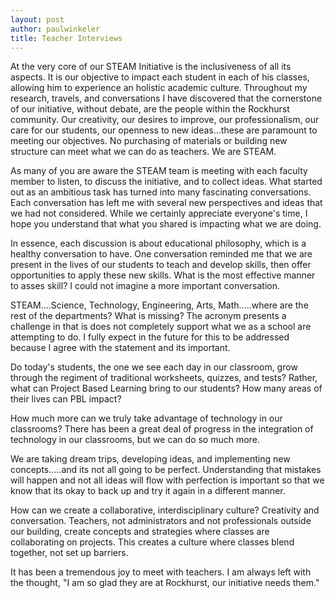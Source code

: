 ```yaml
---
layout: post
author: paulwinkeler
title: Teacher Interviews
---
```


At the very core of our STEAM Initiative is the inclusiveness of all its aspects.  It is our objective to impact each student in each of his classes, allowing him to experience an holistic academic culture.  Throughout my research, travels, and conversations I have discovered that the cornerstone of our initiative, without debate, are the people within the Rockhurst community.  Our creativity, our desires to improve, our professionalism, our care for our students, our openness to new ideas...these are paramount to meeting our objectives.  No purchasing of materials or building new structure can meet what we can do as teachers.  We are STEAM.  

As many of you are aware the STEAM team is meeting with each faculty member to listen, to discuss the initiative, and to collect ideas.  What started out as an ambitious task has turned into many fascinating conversations.  Each conversation has left me with several new perspectives and ideas that we had not considered.  While we certainly appreciate everyone's time, I hope you understand that what you shared is impacting what we are doing.

In essence, each discussion is about educational philosophy, which is a healthy conversation to have.  One conversation reminded me that we are present in the lives of our students to teach and develop skills, then offer opportunities to apply these new skills.  What is the most effective manner to asses skill?  I could not imagine a more important conversation.  

STEAM....Science, Technology, Engineering, Arts, Math.....where are the rest of the departments?  What is missing?  The acronym presents a challenge in that is does not completely support what we as a school are attempting to do.  I fully expect in the future for this to be addressed because I agree with the statement and its important.

Do today's students, the one we see each day in our classroom, grow through the regiment of traditional worksheets, quizzes, and tests?  Rather, what can Project Based Learning bring to our students?  How many areas of their lives can PBL impact?

How much more can we truly take advantage of technology in our classrooms?  There has been a great deal of progress in the integration of technology in our classrooms, but we can do so much more.

We are taking dream trips, developing ideas, and implementing new concepts.....and its not all going to be perfect.  Understanding that mistakes will happen and not all ideas will flow with perfection is important so that we know that its okay to back up and try it again in a different manner.

How can we create a collaborative, interdisciplinary culture?  Creativity and conversation.  Teachers, not administrators and not professionals outside our building, create concepts and strategies where classes are collaborating on projects.  This creates a culture where classes blend together, not set up barriers.

It has been a tremendous joy to meet with teachers.  I am always left with the thought, "I am so glad they are at Rockhurst, our initiative needs them."